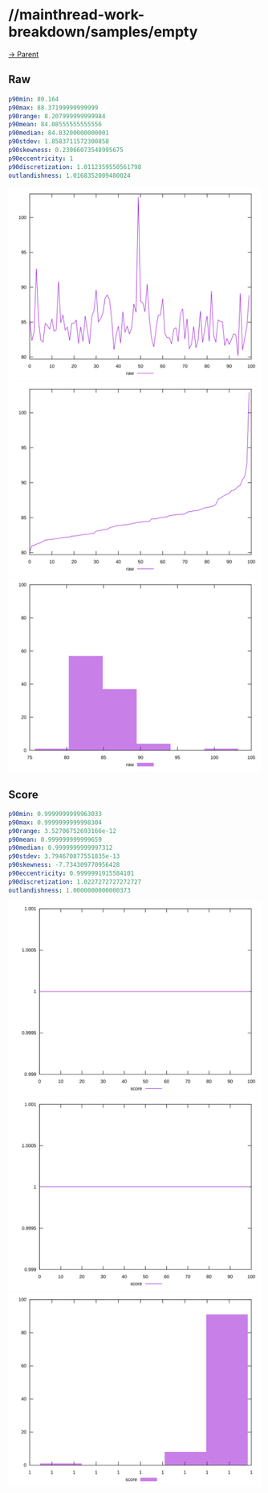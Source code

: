 
# //mainthread-work-breakdown/samples/empty

[→ Parent](../..)


## Raw


```yaml
p90min: 80.164
p90max: 88.37199999999999
p90range: 8.207999999999984
p90mean: 84.08555555555556
p90median: 84.03200000000001
p90stdev: 1.8583711572300858
p90skewness: 0.23066073548995675
p90eccentricity: 1
p90discretization: 1.0112359550561798
outlandishness: 1.0168352009480024

```

![PLOT: raw-values](./raw/values.svg)![PLOT: raw-sorted](./raw/sorted.svg)![PLOT: raw-histogram](./raw/histogram.svg)
## Score


```yaml
p90min: 0.9999999999963033
p90max: 0.9999999999998304
p90range: 3.52706752693166e-12
p90mean: 0.999999999999659
p90median: 0.9999999999997312
p90stdev: 3.794670877551835e-13
p90skewness: -7.734309770956428
p90eccentricity: 0.9999991915584101
p90discretization: 1.0227272727272727
outlandishness: 1.0000000000000373

```

![PLOT: score-values](./score/values.svg)![PLOT: score-sorted](./score/sorted.svg)![PLOT: score-histogram](./score/histogram.svg)